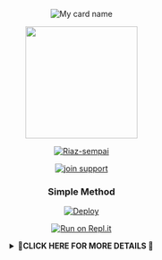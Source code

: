<div align="center">

![My card name](https://cardivo.vercel.app/api?name=Riaz%20Sempai&description=Hi,%20Welcome%20To%20Riaz%20Sempai%20WhatsApp%20Bot%20Repo%20❤&image=https://i.imgur.com/n37nF31.jpeg?q=tbn:ANd9GcR7aMC3bf4bg4l_nhYS2Un9FXbFYcB4T83Shjk8xSUZDh_D61LFpzbpeqLW&s=10?v=4&backgroundColor=%23ecf0f1&instagram=nexus.efx&github=nexusNw&)

<div align="center">
  <img border-radius: 15px src="https://i.imgur.com/hlwSx8N.jpeg" width="200" height="200"/>
  <p align="center">
<a href="#"><img title=" Riaz-sempai" src="https://img.shields.io/badge/Author ➪☕︎ Nexus Nw-pink ?colorA=255&colorB=255&style=for-the-badge"></a>
</p>
  <p align="center">
<a href="https://chat.whatsapp.com/CXlsz4RBESFIcQR8gENkQj"><img title="join support" src="https://img.shields.io/badge/join_support-afnanplk/pinkymwol?color=black&style=for-the-badge&logo=whatsapp"></a>
</p>
</div>
<p align="center">

</p>
<div align="center">

  ### Simple Method
  
[![Deploy](https://www.herokucdn.com/deploy/button.svg)](https://heroku.com/deploy?template=https://github.com/nexusNw/Riaz-sempai) 
  
[![Run on Repl.it](https://repl.it/badge/github/quiec/whatsAlfa)](https://replit.com/@nexusNw/Sempai?v=1)


<div align="center">  
<details>
    <summary>📌<b>CLICK HERE FOR MORE DETAILS 🎉</b></summary>

<div align="center">


### ⚠️Warning
```
Due to usage of Sempai; Your WhatsApp account may be banned.
This is an open source project, you are responsible for everything you do. 
Absolutely, The developer do not accept responsibility.
By establishing the Sempai, you are deemed to have accepted these responsibilities.

Your account may be banned for the following reasons:
- Using .ban command for more than one user.📌
If  you ended up spamming groups, getting reported left and right, 
and you ended up in being fight with WhatsApp
and at the end WhatsApp Team deleted your account. DON'T BLAME US.

No personal support will be provided / We won't spoon feed you. 
If you need help
you can contact
```
<h1 align="center"> Contact Developer
<p align="center">

  <a href="https://wa.me/918129624395"><img src="https://img.shields.io/badge/WhatsApp-25D366?style=for-the-badge&logo=whatsapp&logoColor=white" />
  <a href="https://instagram.com/nexus.efx"><img src="https://img.shields.io/badge/Instagram-E4405F?style=for-the-badge&logo=instagram&logoColor=white" />
  <a href="https://github.com/nexusNw"><img src="https://img.shields.io/badge/-GitHub-black?style=flat-square&logo=github" /> 
  






## Developers
  <div align="center">
    
  [![NexusNw](https://github.com/nexusNw.png?size=100)](https://github.com/nexusNw) | [![Hyper Sir](https://github.com/Hypersir.png?size=100)](https://github.com/Hypersir) |  [![Tearpcff](https://github.com/tearffpc.png?size=100)](https://github.com/tearffpc) 
----|----|----
[nexusNw](https://github.com/nexusNw) | [Hyper-sir](https://github.com/Hypersir) | [Tear Pc](https://github.com/tearffpc)
Main Developer, Modifying as Public |       Bug Fixes, Modules, Commits |  Bug Fixes, Modules
  </div>
    
## License
This project is protected by `GNU General Public Licence v3.0` license.

### Disclaimer
`WhatsApp` name, its variations and the logo are registered trademarks of Meta. We have nothing to do with the registered trademark
